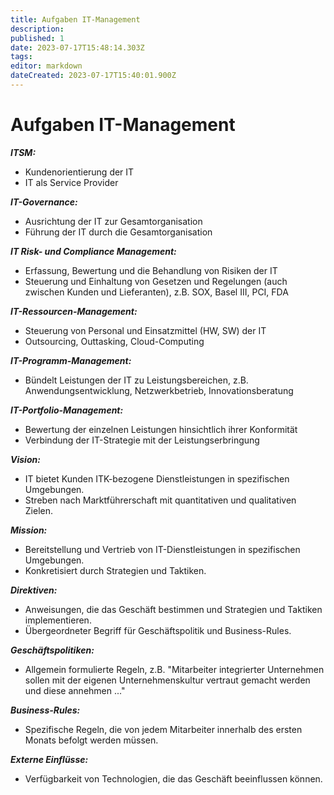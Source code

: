 ```yaml
---
title: Aufgaben IT-Management
description: 
published: 1
date: 2023-07-17T15:48:14.303Z
tags: 
editor: markdown
dateCreated: 2023-07-17T15:40:01.900Z
---
```


# Aufgaben IT-Management

_**ITSM:**_
- Kundenorientierung der IT
- IT als Service Provider

_**IT-Governance:**_
- Ausrichtung der IT zur Gesamtorganisation
- Führung der IT durch die Gesamtorganisation

_**IT Risk- und Compliance Management:**_

- Erfassung, Bewertung und die Behandlung von Risiken der IT
- Steuerung und Einhaltung von Gesetzen und Regelungen (auch zwischen Kunden und Lieferanten), z.B. SOX, Basel III, PCI, FDA

_**IT-Ressourcen-Management:**_

- Steuerung von Personal und Einsatzmittel (HW, SW) der IT
- Outsourcing, Outtasking, Cloud-Computing

_**IT-Programm-Management:**_

- Bündelt Leistungen der IT zu Leistungsbereichen, z.B. Anwendungsentwicklung, Netzwerkbetrieb, Innovationsberatung

_**IT-Portfolio-Management:**_

- Bewertung der einzelnen Leistungen hinsichtlich ihrer Konformität
- Verbindung der IT-Strategie mit der Leistungserbringung

_**Vision:**_
- IT bietet Kunden ITK-bezogene Dienstleistungen in spezifischen Umgebungen.
- Streben nach Marktführerschaft mit quantitativen und qualitativen Zielen.

_**Mission:**_
- Bereitstellung und Vertrieb von IT-Dienstleistungen in spezifischen Umgebungen.
- Konkretisiert durch Strategien und Taktiken.

_**Direktiven:**_
- Anweisungen, die das Geschäft bestimmen und Strategien und Taktiken implementieren.
- Übergeordneter Begriff für Geschäftspolitik und Business-Rules.

_**Geschäftspolitiken:**_
- Allgemein formulierte Regeln, z.B. "Mitarbeiter integrierter Unternehmen sollen mit der eigenen Unternehmenskultur vertraut gemacht werden und diese annehmen ..."

_**Business-Rules:**_
- Spezifische Regeln, die von jedem Mitarbeiter innerhalb des ersten Monats befolgt werden müssen.

_**Externe Einflüsse:**_
- Verfügbarkeit von Technologien, die das Geschäft beeinflussen können.